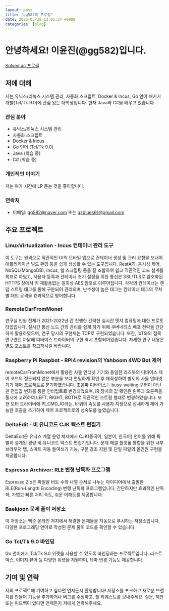```yaml
---
layout: post
title: "gg582의 프로필"
date: 2025-03-28 13:05:54 +0900
categories: [blog]
---
```


# 안녕하세요! 이윤진(@gg582)입니다.

[Solved.ac 프로필](https://solved.ac/yoonjin67)

## 저에 대해

저는 유닉스/리눅스 시스템 관리, 자동화 스크립트, Docker & Incus, Go 언어 패키지 개발(Tcl/Tk 9.0)에 관심 있는 대학생입니다. 현재 Java와 C#을 배우고 있습니다.

### 관심 분야

  * 유닉스/리눅스 시스템 관리
  * 자동화 스크립트
  * Docker & Incus
  * Go 언어 (Tcl/Tk 9.0)
  * Java (학습 중)
  * C# (학습 중)

### 개인적인 이야기

저는 여가 시간에 LP 듣는 것을 좋아합니다.

### 연락처

  * 이메일: [gg582@naver.com](mailto:gg582@naver.com) 또는 [gzblues61@gmail.com](mailto:gzblues61@gmail.com)

## 주요 프로젝트

### LinuxVirtualization - Incus 컨테이너 관리 도구

이 도구는 원격으로 직관적인 UI의 모바일 앱으로 컨테이너 생성 및 관리 요청을 보내어 애플리케이션 빌드 환경 등을 쉽게 생성할 수 있는 도구입니다. RestAPI, 동시성 제어, NoSQL(MongoDB), Incus, 쉘 스크립팅 등을 잘 조합하여 쉽고 직관적인 코드 설계를 목표로 하였고, 사용자 등록과 컨테이너 초기 설정을 위한 통신은 SSL/TLS로 암호화된 HTTPS 상에서 키 재활용없는 일회성 AES 암호로 이루어집니다. 각각의 컨테이너는 랜덤 스트링 태그를 통해 구분되어 관리되며, 난수성이 높은 태그는 컨테이너 태그의 무차별 대입 공격을 효과적으로 방어합니다.

### RemoteCarFromMonet

연구실 인원 전체가 2021-2022년 간 진행한 간략한 실시간 엣지 컴퓨팅에 대한 프로토타입입니다. 실시간 통신 노드 간의 관리를 쉽게 하기 위해 쿠버네티스 배포 전략을 간단하게 활용하였으며, 연구 당시의 구현체는 TCP로 구현되었습니다. 또한, IoT와의 접목 연구였던 까닭에 디바이스 드라이버의 구현 역시 포함되어있습니다. 자세한 연구 내용은 별도 포스트를 참고하시길 바랍니다.

### Raspberry Pi Raspbot - RPi4 revision의 Yahboom 4WD Bot 제어

remoteCarFromMonet에서 활용한 사물 인터넷 기기와 동일한 라즈봇의 디바이스 제어 코드의 정돈되지 않은 부분을 보다 면밀하게 확인 후 재작성하여 별도의 사물 인터넷 기기 제어 프로젝트로 분기하였습니다. 초음파 디바이스는 busy-waiting 구현이 아닌 핀 전압값 변화를 통한 인터럽트로 변경되었으며, IR 장치의 값 확인은 왼쪽과 오른쪽을 동시에 고려하여 LEFT, RIGHT, BOTH로 직관적인 스트링 형태로 변경하였습니다. 또한 모터 드라이버에 PI\_CMD\_IO라는, 바퀴의 속도를 사용자 지정으로 섬세하게 제어 가능한 호출을 추가하여 제어 프로젝트로의 성숙도를 높였습니다.

### DeltaEdit - 비 유니코드 CJK 텍스트 편집기

DeltaEdit은 유닉스 계열 운영 체제에서 CJK(중국어, 일본어, 한국어) 언어를 위해 특별히 설계된 경량 비 유니코드 텍스트 편집기입니다. 문제 해결 플랫폼 통합을 위한 내부 브라우저 탭, 스마트 자동 들여쓰기 기능, 구문 강조 지원 및 단일 파일의 올인원 구현을 제공합니다.

### Espresso Archiver: RLE 변형 난독화 프로그램

Espresso Zip은 파일을 비트 수와 나열 순서로 나누는 아이디어에서 출발한 RLE(Run-Length Encoding) 변형 난독화 프로그램입니다. 간단하지만 효과적인 난독화, 가볍고 빠른 처리 속도, 쉬운 이해도를 제공합니다.


### Baekjoon 문제 풀이 저장소

이 저장소는 백준 온라인 저지에서 해결한 문제들을 자동으로 푸시하는 저장소입니다. 다양한 프로그래밍 언어로 작성된 문제 풀이 코드를 확인할 수 있습니다.

### Go Tcl/Tk 9.0 바인딩

Go 언어에서 Tcl/Tk 9.0 위젯을 사용할 수 있도록 바인딩하는 프로젝트입니다. 리스트 박스, 이미지 뷰어 등 다양한 위젯을 지원하며, 테마 변경 기능도 제공합니다.

## 기여 및 연락

저의 프로젝트에 기여하고 싶다면 언제든지 환영합니다! 저장소를 포크하고 새로운 브랜치를 만들어 기능을 추가하거나 버그를 수정하고, 풀 리퀘스트를 보내주세요. 질문, 제안 또는 피드백이 있다면 언제든지 저에게 연락해주세요.
